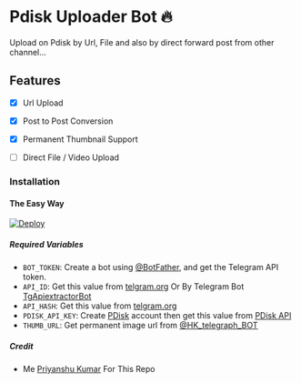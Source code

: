 # Pdisk Uploader Bot 🔥

Upload on Pdisk by Url, File and also by direct forward post from other channel...

## Features

- [x] Url Upload

- [x] Post to Post Conversion

- [x] Permanent Thumbnail Support

- [ ] Direct File / Video Upload

### Installation

#### The Easy Way

[![Deploy](https://www.herokucdn.com/deploy/button.svg)](https://www.heroku.com/deploy?template=https://github.com/ParitoshPky/pdisk_uploader)

##### Required Variables

- `BOT_TOKEN`: Create a bot using [@BotFather](https://telegram.dog/BotFather), and get the Telegram API token.
- `API_ID`: Get this value from [telgram.org](https://my.telegram.org/apps) Or By Telegram Bot [TgApiextractorBot](https://telegram.dog/TgApiextractorBot)
- `API_HASH`: Get this value from [telgram.org](https://my.telegram.org/apps)
- `PDISK_API_KEY`: Create [PDisk](https://www.pdislin.com/earn?referUid=mvrkrd) account then get this value from [PDisk API](https://www.pdisk.me/use-api)
- `THUMB_URL`: Get permanent image url from [@HK_telegraph_BOT](https://telegram.me/HK_telegraph_BOT)

##### Credit

- Me [Priyanshu Kumar](https://github.com/ParitoshPky) For This Repo
